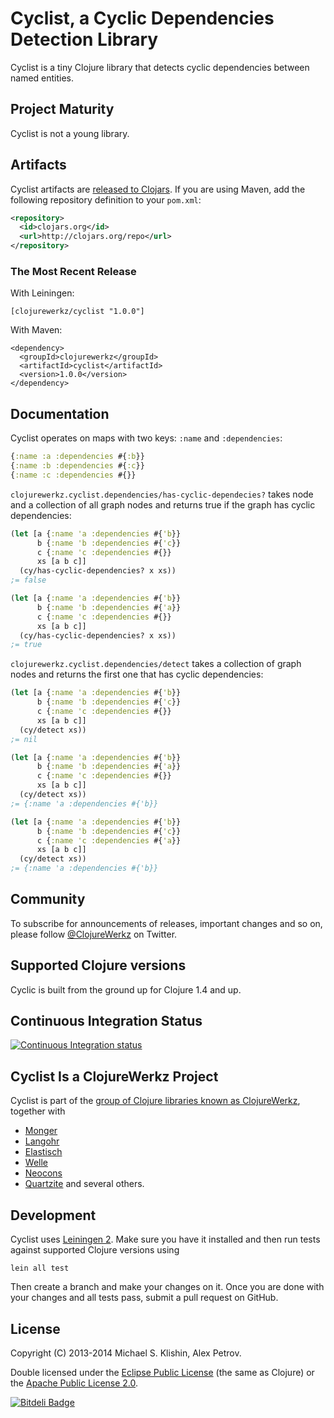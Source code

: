 # Cyclist, a Cyclic Dependencies Detection Library

Cyclist is a tiny Clojure library that detects cyclic dependencies between named
entities.


## Project Maturity

Cyclist is not a young library.



## Artifacts

Cyclist artifacts are [released to Clojars](https://clojars.org/clojurewerkz/cyclist). If you are using Maven, add the following repository
definition to your `pom.xml`:

``` xml
<repository>
  <id>clojars.org</id>
  <url>http://clojars.org/repo</url>
</repository>
```

### The Most Recent Release

With Leiningen:

    [clojurewerkz/cyclist "1.0.0"]


With Maven:

    <dependency>
      <groupId>clojurewerkz</groupId>
      <artifactId>cyclist</artifactId>
      <version>1.0.0</version>
    </dependency>



## Documentation

Cyclist operates on maps with two keys: `:name` and `:dependencies`:

``` clojure
{:name :a :dependencies #{:b}}
{:name :b :dependencies #{:c}}
{:name :c :dependencies #{}}
```

`clojurewerkz.cyclist.dependencies/has-cyclic-dependecies?` takes node and
a collection of all graph nodes and returns true if the graph has cyclic
dependencies:

``` clojure
(let [a {:name 'a :dependencies #{'b}}
      b {:name 'b :dependencies #{'c}}
      c {:name 'c :dependencies #{}}
      xs [a b c]]
  (cy/has-cyclic-dependencies? x xs))
;= false

(let [a {:name 'a :dependencies #{'b}}
      b {:name 'b :dependencies #{'a}}
      c {:name 'c :dependencies #{}}
      xs [a b c]]
  (cy/has-cyclic-dependencies? x xs))
;= true
```

`clojurewerkz.cyclist.dependencies/detect` takes a collection of graph nodes
and returns the first one that has cyclic dependencies:

``` clojure
(let [a {:name 'a :dependencies #{'b}}
      b {:name 'b :dependencies #{'c}}
      c {:name 'c :dependencies #{}}
      xs [a b c]]
  (cy/detect xs))
;= nil

(let [a {:name 'a :dependencies #{'b}}
      b {:name 'b :dependencies #{'a}}
      c {:name 'c :dependencies #{}}
      xs [a b c]]
  (cy/detect xs))
;= {:name 'a :dependencies #{'b}}

(let [a {:name 'a :dependencies #{'b}}
      b {:name 'b :dependencies #{'c}}
      c {:name 'c :dependencies #{'a}}
      xs [a b c]]
  (cy/detect xs))
;= {:name 'a :dependencies #{'b}}
```


## Community

To subscribe for announcements of releases, important changes and so on, please follow [@ClojureWerkz](https://twitter.com/#!/clojurewerkz) on Twitter.



## Supported Clojure versions

Cyclic is built from the ground up for Clojure 1.4 and up.


## Continuous Integration Status

[![Continuous Integration status](https://secure.travis-ci.org/michaelklishin/cyclist.png)](http://travis-ci.org/michaelklishin/cyclist)



## Cyclist Is a ClojureWerkz Project

Cyclist is part of the [group of Clojure libraries known as ClojureWerkz](http://clojurewerkz.org), together with
 * [Monger](http://clojuremongodb.info)
 * [Langohr](https://github.com/michaelklishin/langohr)
 * [Elastisch](https://github.com/clojurewerkz/elastisch)
 * [Welle](http://clojureriak.info)
 * [Neocons](http://clojureneo4j.info)
 * [Quartzite](https://github.com/michaelklishin/quartzite) and several others.


## Development

Cyclist uses [Leiningen
2](https://github.com/technomancy/leiningen/blob/master/doc/TUTORIAL.md). Make
sure you have it installed and then run tests against supported
Clojure versions using

    lein all test

Then create a branch and make your changes on it. Once you are done
with your changes and all tests pass, submit a pull request on GitHub.



## License

Copyright (C) 2013-2014 Michael S. Klishin, Alex Petrov.

Double licensed under the [Eclipse Public License](http://www.eclipse.org/legal/epl-v10.html) (the same as Clojure) or
the [Apache Public License 2.0](http://www.apache.org/licenses/LICENSE-2.0.html).


[![Bitdeli Badge](https://d2weczhvl823v0.cloudfront.net/michaelklishin/cyclist/trend.png)](https://bitdeli.com/free "Bitdeli Badge")

